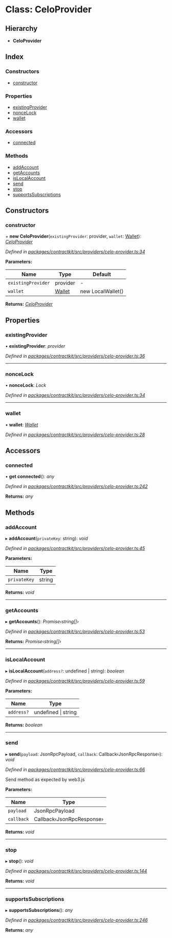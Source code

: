# Class: CeloProvider

## Hierarchy

* **CeloProvider**

## Index

### Constructors

* [constructor](_providers_celo_provider_.celoprovider.md#constructor)

### Properties

* [existingProvider](_providers_celo_provider_.celoprovider.md#existingprovider)
* [nonceLock](_providers_celo_provider_.celoprovider.md#noncelock)
* [wallet](_providers_celo_provider_.celoprovider.md#wallet)

### Accessors

* [connected](_providers_celo_provider_.celoprovider.md#connected)

### Methods

* [addAccount](_providers_celo_provider_.celoprovider.md#addaccount)
* [getAccounts](_providers_celo_provider_.celoprovider.md#getaccounts)
* [isLocalAccount](_providers_celo_provider_.celoprovider.md#islocalaccount)
* [send](_providers_celo_provider_.celoprovider.md#send)
* [stop](_providers_celo_provider_.celoprovider.md#stop)
* [supportsSubscriptions](_providers_celo_provider_.celoprovider.md#supportssubscriptions)

## Constructors

###  constructor

\+ **new CeloProvider**(`existingProvider`: provider, `wallet`: [Wallet](../interfaces/_wallets_wallet_.wallet.md)): *[CeloProvider](_providers_celo_provider_.celoprovider.md)*

*Defined in [packages/contractkit/src/providers/celo-provider.ts:34](https://github.com/celo-org/celo-monorepo/blob/master/packages/contractkit/src/providers/celo-provider.ts#L34)*

**Parameters:**

Name | Type | Default |
------ | ------ | ------ |
`existingProvider` | provider | - |
`wallet` | [Wallet](../interfaces/_wallets_wallet_.wallet.md) | new LocalWallet() |

**Returns:** *[CeloProvider](_providers_celo_provider_.celoprovider.md)*

## Properties

###  existingProvider

• **existingProvider**: *provider*

*Defined in [packages/contractkit/src/providers/celo-provider.ts:36](https://github.com/celo-org/celo-monorepo/blob/master/packages/contractkit/src/providers/celo-provider.ts#L36)*

___

###  nonceLock

• **nonceLock**: *Lock*

*Defined in [packages/contractkit/src/providers/celo-provider.ts:34](https://github.com/celo-org/celo-monorepo/blob/master/packages/contractkit/src/providers/celo-provider.ts#L34)*

___

###  wallet

• **wallet**: *[Wallet](../interfaces/_wallets_wallet_.wallet.md)*

*Defined in [packages/contractkit/src/providers/celo-provider.ts:28](https://github.com/celo-org/celo-monorepo/blob/master/packages/contractkit/src/providers/celo-provider.ts#L28)*

## Accessors

###  connected

• **get connected**(): *any*

*Defined in [packages/contractkit/src/providers/celo-provider.ts:242](https://github.com/celo-org/celo-monorepo/blob/master/packages/contractkit/src/providers/celo-provider.ts#L242)*

**Returns:** *any*

## Methods

###  addAccount

▸ **addAccount**(`privateKey`: string): *void*

*Defined in [packages/contractkit/src/providers/celo-provider.ts:45](https://github.com/celo-org/celo-monorepo/blob/master/packages/contractkit/src/providers/celo-provider.ts#L45)*

**Parameters:**

Name | Type |
------ | ------ |
`privateKey` | string |

**Returns:** *void*

___

###  getAccounts

▸ **getAccounts**(): *Promise‹string[]›*

*Defined in [packages/contractkit/src/providers/celo-provider.ts:53](https://github.com/celo-org/celo-monorepo/blob/master/packages/contractkit/src/providers/celo-provider.ts#L53)*

**Returns:** *Promise‹string[]›*

___

###  isLocalAccount

▸ **isLocalAccount**(`address?`: undefined | string): *boolean*

*Defined in [packages/contractkit/src/providers/celo-provider.ts:59](https://github.com/celo-org/celo-monorepo/blob/master/packages/contractkit/src/providers/celo-provider.ts#L59)*

**Parameters:**

Name | Type |
------ | ------ |
`address?` | undefined &#124; string |

**Returns:** *boolean*

___

###  send

▸ **send**(`payload`: JsonRpcPayload, `callback`: Callback‹JsonRpcResponse›): *void*

*Defined in [packages/contractkit/src/providers/celo-provider.ts:66](https://github.com/celo-org/celo-monorepo/blob/master/packages/contractkit/src/providers/celo-provider.ts#L66)*

Send method as expected by web3.js

**Parameters:**

Name | Type |
------ | ------ |
`payload` | JsonRpcPayload |
`callback` | Callback‹JsonRpcResponse› |

**Returns:** *void*

___

###  stop

▸ **stop**(): *void*

*Defined in [packages/contractkit/src/providers/celo-provider.ts:144](https://github.com/celo-org/celo-monorepo/blob/master/packages/contractkit/src/providers/celo-provider.ts#L144)*

**Returns:** *void*

___

###  supportsSubscriptions

▸ **supportsSubscriptions**(): *any*

*Defined in [packages/contractkit/src/providers/celo-provider.ts:246](https://github.com/celo-org/celo-monorepo/blob/master/packages/contractkit/src/providers/celo-provider.ts#L246)*

**Returns:** *any*
